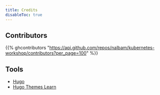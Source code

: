 ```yaml
---
title: Credits
disableToc: true
---
```


## Contributors

{{% ghcontributors "https://api.github.com/repos/nalbam/kubernetes-workshop/contributors?per_page=100" %}}

## Tools

* [Hugo](https://gohugo.io/)
* [Hugo Themes Learn](https://themes.gohugo.io/hugo-theme-learn/)
